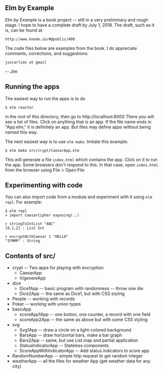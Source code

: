 ## Elm by Example

*Elm by Example* is a book project -- still in a very preliminary
and rough stage.  I hope to have a complete draft by July 1, 2018.
The draft, such as it is, can be found at

    http://www.knode.io/#@public/480

The code files below are examples from the book.
I do appreciate comments, corrections, and suggestions:

    jxxcarlson at gmail

-- Jim

## Running the apps

The easiest way to run the apps is to do

  `$ elm reactor`

in the root of this directory, then go to http://localhost:8000
There you will see a list of files.  Click on anything that
is an app.  If the file name ends in "App.elm," it is definitely
an app.  But files may define apps without being named this way.

The next easiest way is to use `elm make`. Imitate this example:

  `$ elm make src/crypt/CaesarApp.elm`

This will generate a file `index.html` which contains the app.
Click on it to run the app.  Some browsers don't respond to this.
In that case, open `index.html` from the browser using File > Open File

## Experimenting with code

You can also import code from a module and experiment with it using
`elm repl`.  For example:

   ```
   $ elm repl
   > import CaesarCipher exposing(..)

   > stringToIntList "ABC"
  [0,1,2] : List Int

   > encryptWithCaesar 1 "HELLO"
  "IFMMP" : String
   ```


## Contents of src/

* crypt -- Two apps for playing with encryption
    - CaesarApp
    - VigenereApp
* dice
    - Dice1App -- basic program with randomness -- throw one die
    - Dice2App -- the same as Dice1, but with CSS styling
* People -- working with records
* Poker	-- working with union types
* basicApp
    - scoreApp1App -- one button, one counter, a record with one field
    - scoreApp2App -- the same as above but with some CSS styling
* svg
    - Svg1App  -- draw a circle on a light-colored background
    - BarsApp -- draw horizontal bars, make a bar graph
    - Bars2App  -- same, but use List.map and partial application
    - StatusIndicatorApp -- Stateless components
    - ScoreAppWithIndicatorApp  -- Add status indicators to score app
* RandomNumberApp  -- simple http request to get random integer
* weatherApp -- all the files for weather App (get weather data for any city)
